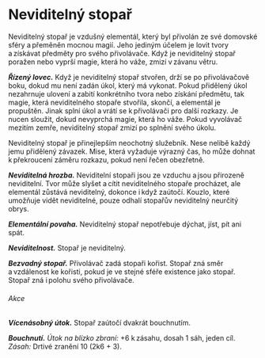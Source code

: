# Neviditelný stopař
  
Neviditelný stopař je vzdušný elementál, který byl přivolán ze své domovské sféry a přeměněn mocnou magií. Jeho jediným účelem je lovit tvory a získávat předměty pro svého přivolávače. Když je neviditelný stopař poražen nebo vyprší magie, která ho váže, zmizí v závanu větru.
  
***Řízený lovec.*** Když je neviditelný stopař stvořen, drží se po přivolávačově boku, dokud mu není zadán úkol, který má vykonat. Pokud přidělený úkol nezahrnuje ulovení a zabití konkrétního tvora nebo získání předmětu, tak magie, která neviditelného stopaře stvořila, skončí, a elementál je propuštěn. Jinak splní úkol a vrátí se k přivolávači pro další rozkazy. Je nucen sloužit, dokud nevyprchá magie, která ho váže. Pokud vyvolávač mezitím zemře, neviditelný stopař zmizí po splnění svého úkolu.
  
Neviditelný stopař je přinejlepším neochotný služebník. Nese nelibě každý jemu přidělený závazek. Mise, která vyžaduje výrazný čas, ho může dohnat k překroucení záměru rozkazu, pokud není řečen obezřetně.
  
***Neviditelná hrozba.*** Neviditelní stopaři jsou ze vzduchu a jsou přirozeně neviditelní. Tvor může slyšet a cítit neviditelného stopaře procházet, ale elementál zůstává neviditelný, dokonce i když zaútočí. Kouzlo, které umožňuje vidět neviditelné, pouze odhalí stopařův neviditelný neurčitý obrys.
  
***Elementální povaha.*** Neviditelný stopař nepotřebuje dýchat, jíst, pít ani spát.  
  
 <Monster 
    title="Neviditelný stopař"
    subtitle="Střední elementál, neutrální￼"
    armor-class="14"
    hit-points="104 (16k8 + 32)"
    speed="10 sáhů, létání 10 sáhů (vznášení se)"
    str="16 (+3)"
    dex="19 (+4)"
    con="14 (+2)"
    int="10 (+0)"
    wis="15 (+2)"
    cha="11 (+0)"
    saving-throws=""
    skills="Nenápadnost +10, Vnímání +8"
    damage-vulnerabilities=""
    damage-resistances="bodná, drtivá a sečná z nemagických útoků"
    damage-immunities="jedová"
    condition-immunities="ležící, otrávený, paralyzovaný, uchvácený, únava, v bezvědomí, zadržený, zkamenělý"
    senses="vidění ve tmě 12 sáhů, pasivní Vnímání 18"
    languages="auranština, rozumí obecné řeči, ale neumí jí mluvit"
    challenge="6 (2 300 ZK)"
    >

***Neviditelnost.*** Stopař je neviditelný.
  
***Bezvadný stopař.*** Přivolávač zadá stopaři kořist. Stopař zná směr a vzdálenost ke kořisti, pokud je ve stejné sféře existence jako stopař. Stopař zná i polohu svého přivolávače.
  
###### Akce
  
***Vícenásobný útok.*** Stopař zaútočí dvakrát bouchnutím.
  
***Bouchnutí.*** *Útok na blízko zbraní:* +6 k zásahu, dosah 1 sáh, jeden cíl. *Zásah:* Drtivé zranění 10 (2k6 + 3).

</Monster> 
